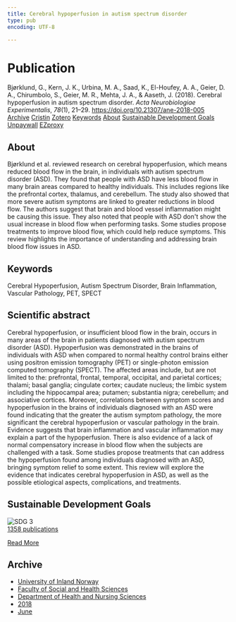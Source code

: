 ```yaml
---
title: Cerebral hypoperfusion in autism spectrum disorder
type: pub
encoding: UTF-8

---
```

<h1>Publication</h1>
<article id="csl-bib-container-BHQLIRDQ" class="csl-bib-container">
  <div class="csl-bib-body"> <div class="csl-entry">Bjørklund, G., Kern, J. K., Urbina, M. A., Saad, K., El-Houfey, A. A., Geier, D. A., Chirumbolo, S., Geier, M. R., Mehta, J. A., &#38; Aaseth, J. (2018). Cerebral hypoperfusion in autism spectrum disorder. <i>Acta Neurobiologiae Experimentalis</i>, <i>78</i>(1), 21–29. <a href="https://doi.org/10.21307/ane-2018-005">https://doi.org/10.21307/ane-2018-005</a></div> </div>
  <div class="csl-bib-buttons">
    <a href="#taxonomy-article-BHQLIRDQ" alt="archive" class="csl-bib-button">Archive</a>
    <a href="https://app.cristin.no/results/show.jsf?id=1589471" alt="Cristin" class="csl-bib-button">Cristin</a>
    <a href="http://zotero.org/groups/5881554/items/BHQLIRDQ" alt="Zotero" class="csl-bib-button">Zotero</a>
    <a href="#keywords-article-BHQLIRDQ" alt="keywords" class="csl-bib-button">Keywords</a>
    <a href="#about-article-BHQLIRDQ" alt="about_pub" class="csl-bib-button">About</a>
    <a href="#sdg-article-BHQLIRDQ" alt="sdg" class="csl-bib-button">Sustainable Development Goals</a>
    <a href="http://www.exeley.com/exeley/journals/acta_neurobiologiae_experimentalis/78/1/pdf/10.21307_ane-2018-005.pdf" alt="Unpaywall" class="csl-bib-button">Unpaywall</a>
    <a href="http://www.exeley.com/exeley/journals/acta_neurobiologiae_experimentalis/78/1/pdf/10.21307_ane-2018-005.pdf" alt="EZproxy" class="csl-bib-button">EZproxy</a>
  </div>
  <div id="csl-bib-meta-container-BHQLIRDQ"></div>
</article>
<div id="csl-bib-meta-BHQLIRDQ" class="csl-bib-meta">
  <article id="about-article-BHQLIRDQ" class="about_pub-article">
    <h1>About</h1>
    Bjørklund et al. reviewed research on cerebral hypoperfusion, which means reduced blood flow in the brain, in individuals with autism spectrum disorder (ASD). They found that people with ASD have less blood flow in many brain areas compared to healthy individuals. This includes regions like the prefrontal cortex, thalamus, and cerebellum. The study also showed that more severe autism symptoms are linked to greater reductions in blood flow. The authors suggest that brain and blood vessel inflammation might be causing this issue. They also noted that people with ASD don't show the usual increase in blood flow when performing tasks. Some studies propose treatments to improve blood flow, which could help reduce symptoms. This review highlights the importance of understanding and addressing brain blood flow issues in ASD.
  </article>
  <article id="keywords-article-BHQLIRDQ" class="keywords-article">
    <h1>Keywords</h1>
    Cerebral Hypoperfusion, Autism Spectrum Disorder, Brain Inflammation, Vascular Pathology, PET, SPECT
  </article>
  <article id="abstract-article-BHQLIRDQ" class="abstract-article">
    <h1>Scientific abstract</h1>
    Cerebral hypoperfusion, or insufficient blood flow in the brain, occurs in many areas of the brain in patients diagnosed with autism spectrum disorder (ASD). Hypoperfusion was demonstrated in the brains of individuals with ASD when compared to normal healthy control brains either using positron emission tomography (PET) or single-photon emission computed tomography (SPECT). The affected areas include, but are not limited to the: prefrontal, frontal, temporal, occipital, and parietal cortices; thalami; basal ganglia; cingulate cortex; caudate nucleus; the limbic system including the hippocampal area; putamen; substantia nigra; cerebellum; and associative cortices. Moreover, correlations between symptom scores and hypoperfusion in the brains of individuals diagnosed with an ASD were found indicating that the greater the autism symptom pathology, the more significant the cerebral hypoperfusion or vascular pathology in the brain. Evidence suggests that brain inflammation and vascular inflammation may explain a part of the hypoperfusion. There is also evidence of a lack of normal compensatory increase in blood flow when the subjects are challenged with a task. Some studies propose treatments that can address the hypoperfusion found among individuals diagnosed with an ASD, bringing symptom relief to some extent. This review will explore the evidence that indicates cerebral hypoperfusion in ASD, as well as the possible etiological aspects, complications, and treatments.
  </article>
  <article id="sdg-article-BHQLIRDQ" class="sdg-article">
    <h1>Sustainable Development Goals</h1>
    <div class="sdg-container"><div id="sdg3" class="sdg">
        <img src="{{< params subfolder >}}images/sdg/sdg03_en.png" class="image" alt="SDG 3">
        <div class="sdg-overlay">
          <a href="/en/archive/?key=?sdg=3#archive" class="sdg-publication-count"><span>1358</span> publications</a>
          <p><a href="https://sdgs.un.org/goals/goal3" class="sdg-read-more">Read More</a></p>
        </div>
      </div></div>
  </article>
  <article id="taxonomy-article-BHQLIRDQ" class="taxonomy-article">
    <h1>Archive</h1>
    <ul>
      <li>
        <a href="/en/archive/?key=3DCRN523">University of Inland Norway</a>
      </li>
      <li>
        <a href="/en/archive/?key=IDKFS3MX">Faculty of Social and Health Sciences</a>
      </li>
      <li>
        <a href="/en/archive/?key=GTV4ECMZ">Department of Health and Nursing Sciences</a>
      </li>
      <li>
        <a href="/en/archive/?key=676HMQBA">2018</a>
      </li>
      <li>
        <a href="/en/archive/?key=76T7GKV6">June</a>
      </li>
    </ul>
  </article>
</div>
